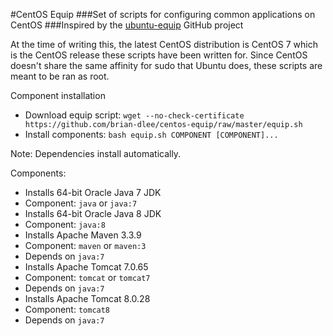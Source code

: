 #CentOS Equip
###Set of scripts for configuring common applications on CentOS
###Inspired by the [ubuntu-equip](https://github.com/aglover/ubuntu-equip) GitHub project

At the time of writing this, the latest CentOS distribution is CentOS 7 which is the CentOS release these scripts have been written for.
Since CentOS doesn't share the same affinity for sudo that Ubuntu does, these scripts are meant to be ran as root.

Component installation
* Download equip script:
`wget --no-check-certificate https://github.com/brian-dlee/centos-equip/raw/master/equip.sh`
* Install components:
`bash equip.sh COMPONENT [COMPONENT]...`

Note: Dependencies install automatically.

Components:
* Installs 64-bit Oracle Java 7 JDK
 * Component: `java` or `java:7`
* Installs 64-bit Oracle Java 8 JDK
 * Component: `java:8`
* Installs Apache Maven 3.3.9
 * Component: `maven` or `maven:3`
 * Depends on `java:7`
* Installs Apache Tomcat 7.0.65
 * Component: `tomcat` or `tomcat7`
 * Depends on `java:7`
* Installs Apache Tomcat 8.0.28
 * Component: `tomcat8`
 * Depends on `java:7`
